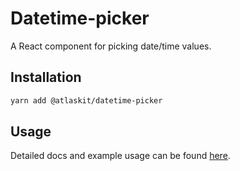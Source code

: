 # Datetime-picker

A React component for picking date/time values.

## Installation

```sh
yarn add @atlaskit/datetime-picker
```

## Usage

Detailed docs and example usage can be found [here](https://atlaskit.atlassian.com/packages/core/datetime-picker).

